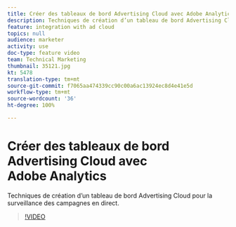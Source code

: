```yaml
---
title: Créer des tableaux de bord Advertising Cloud avec Adobe Analytics
description: Techniques de création d’un tableau de bord Advertising Cloud pour la surveillance des campagnes en direct.
feature: integration with ad cloud
topics: null
audience: marketer
activity: use
doc-type: feature video
team: Technical Marketing
thumbnail: 35121.jpg
kt: 5478
translation-type: tm+mt
source-git-commit: f7065aa474339cc90c00a6ac13924ec8d4e41e5d
workflow-type: tm+mt
source-wordcount: '36'
ht-degree: 100%

---
```



# Créer des tableaux de bord Advertising Cloud avec Adobe Analytics

Techniques de création d’un tableau de bord Advertising Cloud pour la surveillance des campagnes en direct.

>[!VIDEO](https://video.tv.adobe.com/v/35121/?quality=12&learn=on)
